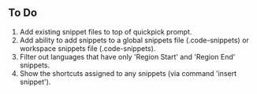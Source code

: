 ## To Do
1. Add existing snippet files to top of quickpick prompt.
1. Add ability to add snippets to a global snippets file (.code-snippets) or workspace snippets file (.code-snippets).
1. Filter out languages that have only 'Region Start' and 'Region End' snippets.
1. Show the shortcuts assigned to any snippets (via command 'insert snippet').
